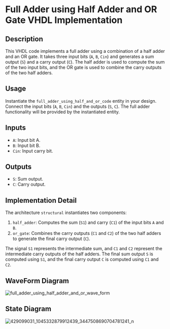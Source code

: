 # Full Adder using Half Adder and OR Gate VHDL Implementation

## Description
This VHDL code implements a full adder using a combination of a half adder and an OR gate. It takes three input bits (`A`, `B`, `Cin`) and generates a sum output (`S`) and a carry output (`C`). The half adder is used to compute the sum of the two input bits, and the OR gate is used to combine the carry outputs of the two half adders.

## Usage
Instantiate the `full_adder_using_half_and_or_code` entity in your design. Connect the input bits (`A`, `B`, `Cin`) and the outputs (`S`, `C`). The full adder functionality will be provided by the instantiated entity.

## Inputs
- `A`: Input bit A.
- `B`: Input bit B.
- `Cin`: Input carry bit.

## Outputs
- `S`: Sum output.
- `C`: Carry output.

## Implementation Detail
The architecture `structural` instantiates two components:
1. `half_adder`: Computes the sum (`S1`) and carry (`C1`) of the input bits `A` and `B`.
2. `or_gate`: Combines the carry outputs (`C1` and `C2`) of the two half adders to generate the final carry output (`C`).

The signal `S1` represents the intermediate sum, and `C1` and `C2` represent the intermediate carry outputs of the half adders. The final sum output `S` is computed using `S1`, and the final carry output `C` is computed using `C1` and `C2`.

## WaveForm Diagram
![full_adder_using_half_adder_and_or_wave_form](https://github.com/ashishbasaula/Embeeded-/assets/32863612/920f1366-7875-4be4-89bd-a4c3e89cf7c0)

## State Diagram
![429099031_1045332879912439_3447508690704781241_n](https://github.com/ashishbasaula/Embeeded-/assets/32863612/78ba5b99-137f-4014-b856-7dacd290380c)

